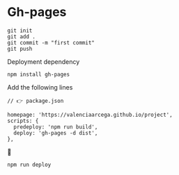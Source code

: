 # Gh-pages
``` git init ```  
``` git add . ```  
``` git commit -m "first commit" ```  
``` git push ```  

Deployment dependency
```
npm install gh-pages
```

Add the following lines
```
// 👉 package.json

homepage: 'https://valenciaarcega.github.io/project',
scripts: {
  predeploy: 'npm run build',
  deploy: 'gh-pages -d dist',
},
```

🚀
```
npm run deploy
```